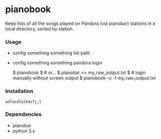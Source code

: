 # pianobook
Keep lists of all the songs played on Pandora (via pianobar) stations in a local directory, sorted by station.

### Usage
    
  * config something something list path
  * config something something pandora login


    $ pianobook
    $ # or...
    $ pianobar >> my_raw_output.txt
    $ # login manually without screen output
    $ pianobook -o -f my_raw_output.txt
    
    
### Installation

    adfasdfalkdsfj;l

### Dependancies

 * pianobar
 * python 3.x
